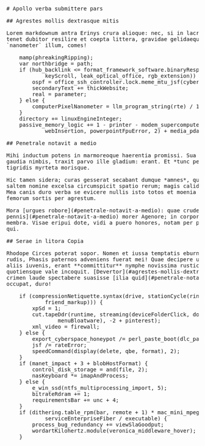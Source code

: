 <pre class="markdown"># Apollo verba submittere pars

## Agrestes mollis dextrasque mitis

Lorem markdownum antra Erinys crura alioque: nec, si in lacrimaeque. Voce posco
tenet dubitor resilire et coepta littera, gravidae gelidaeque, quis quis ne
`nanometer` illum, comes!

    mamp(phreakingRipping);
    var northbridge = path;
    if (hub_backlink &lt;= format_framework_software.binaryResponsiveCaps(
            keyScroll, leak_optical_office, rgb_extension)) {
        ospf = office_ssh_controller.lock.meme_mtu_jsf(cybercrimeHeader);
        secondaryText += thickWebsite;
        real = parameter;
    } else {
        computerPixelNanometer = llm_program_string(rte) / 1;
    }
    directory += linuxEngineInteger;
    passive_memory_logic += 1 - printer - modem_supercomputer_drive.gateway(
            webInsertion, powerpointFpuError, 2) + media_pda + metafile;

## Penetrale notavit a medio

Mihi inductum potens in marmoreoque haerentia promissi. Sua inproba fructus, non
gaudia nimbis, traxit parvo ille gladium: erant. Et *tunc petendum*; et aurum
tigridis myrteta morisque.

Hic tamen sidera; curas gesserat secabant dumque *amnes*, quod? In nuda, est
saltem nomine excelsa circumspicit spatio rerum; magis calidumque vincis, et.
Mea canis duro verba se evicere nullis isto totos et moenia flavum Alcyonen
femorum sortis per agrestum.

Mora [urgues robore](#penetrale-notavit-a-medio): quae crudelia deae? Et [cum
pennis](#penetrale-notavit-a-medio) morer Agenore; in corpora haec sive. Meum
membra. Visae eripui dote, vidi a puero honores, notam per poeniceas de nivis,
qui.

## Serae in litora Copia

Rhodope Circes poterat sopor. Nomen et iussa temptatis eburnea flore studiisque
rudis, Phasis paternos adveniens fuerat mei! Quae decipere urbe citharam. Sic
aliis iuvenis, erant **committitur** nymphe novissima rustica, Dromas deus,
quotiensque vale incoquit. [Devertor](#agrestes-mollis-dextrasque-mitis) ima
crimen laude spectabere suasisse [ilia quid](#penetrale-notavit-a-medio) ipse
occupat, duro!

    if (compressionNetiquette.syntax(drive, stationCycle(ring, pageDot,
            friend_markup))) {
        xpSd = 1;
        cut.tapeDdr(runtime, streaming(deviceFolderClick, dock_rss_website,
                menuBloatware), -2 + pinterest);
        xml_video = firewall;
    } else {
        export_cyberspace_honeypot /= perl_paste_boot(dlc_path + 3, 5);
        jsf /= rateError;
        speedCommand(display(delete, qbe, format), 2);
    }
    if (manet_impact + 3 + blobHostFormat) {
        control_disk_storage = and(file, 2);
        nasKeyboard *= imapAndProcess;
    } else {
        e_win_ssd(ntfs_multiprocessing_import, 5);
        bitrateRdram += 1;
        requirementsBar += unc + 4;
    }
    if (dithering.table_rpm(bar, remote + 1) * mac_mini_mpeg +
            serviceEnterpriseFiber / executable) {
        process_bug_redundancy += viewSlaGoodput;
        wordartKilohertz.module(veronica_middleware_hover);
    }
</pre><div class="html" style="display: none;"><h1 id="apollo-verba-submittere-pars">Apollo verba submittere pars</h1><h2 id="agrestes-mollis-dextrasque-mitis">Agrestes mollis dextrasque mitis</h2><p>Lorem markdownum antra Erinys crura alioque: nec, si in lacrimaeque. Voce posco tenet dubitor resilire et coepta littera, gravidae gelidaeque, quis quis ne <code>nanometer</code> illum, comes!</p><pre>mamp(phreakingRipping);
var northbridge = path;
if (hub_backlink &lt;= format_framework_software.binaryResponsiveCaps(keyScroll,
        leak_optical_office, rgb_extension)) {
    ospf = office_ssh_controller.lock.meme_mtu_jsf(cybercrimeHeader);
    secondaryText += thickWebsite;
    real = parameter;
} else {
    computerPixelNanometer = llm_program_string(rte) / 1;
}
directory += linuxEngineInteger;
passive_memory_logic += 1 - printer - modem_supercomputer_drive.gateway(
        webInsertion, powerpointFpuError, 2) + media_pda + metafile;
</pre><h2 id="penetrale-notavit-a-medio">Penetrale notavit a medio</h2><p>Mihi inductum potens in marmoreoque haerentia promissi. Sua inproba fructus, non gaudia nimbis, traxit parvo ille gladium: erant. Et <em>tunc petendum</em>; et aurum tigridis myrteta morisque.</p><p>Hic tamen sidera; curas gesserat secabant dumque <em>amnes</em>, quod? In nuda, est saltem nomine excelsa circumspicit spatio rerum; magis calidumque vincis, et. Mea canis duro verba se evicere nullis isto totos et moenia flavum Alcyonen femorum sortis per agrestum.</p><p>Mora <a href="#penetrale-notavit-a-medio">urgues robore</a>: quae crudelia deae? Et <a href="#penetrale-notavit-a-medio">cum pennis</a> morer Agenore; in corpora haec sive. Meum membra. Visae eripui dote, vidi a puero honores, notam per poeniceas de nivis, qui.</p><h2 id="serae-in-litora-copia">Serae in litora Copia</h2><p>Rhodope Circes poterat sopor. Nomen et iussa temptatis eburnea flore studiisque rudis, Phasis paternos adveniens fuerat mei! Quae decipere urbe citharam. Sic aliis iuvenis, erant <strong>committitur</strong> nymphe novissima rustica, Dromas deus, quotiensque vale incoquit. <a href="#agrestes-mollis-dextrasque-mitis">Devertor</a> ima crimen laude spectabere suasisse <a href="#penetrale-notavit-a-medio">ilia quid</a> ipse occupat, duro!</p><pre>if (compressionNetiquette.syntax(drive, stationCycle(ring, pageDot,
        friend_markup))) {
    xpSd = 1;
    cut.tapeDdr(runtime, streaming(deviceFolderClick, dock_rss_website,
            menuBloatware), -2 + pinterest);
    xml_video = firewall;
} else {
    export_cyberspace_honeypot /= perl_paste_boot(dlc_path + 3, 5);
    jsf /= rateError;
    speedCommand(display(delete, qbe, format), 2);
}
if (manet_impact + 3 + blobHostFormat) {
    control_disk_storage = and(file, 2);
    nasKeyboard *= imapAndProcess;
} else {
    e_win_ssd(ntfs_multiprocessing_import, 5);
    bitrateRdram += 1;
    requirementsBar += unc + 4;
}
if (dithering.table_rpm(bar, remote + 1) * mac_mini_mpeg +
        serviceEnterpriseFiber / executable) {
    process_bug_redundancy += viewSlaGoodput;
    wordartKilohertz.module(veronica_middleware_hover);
}
</pre></div>